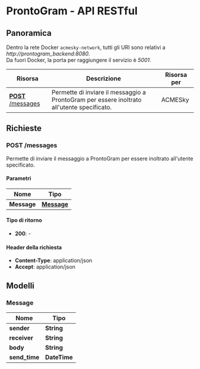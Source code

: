 # ProntoGram - API RESTful

## Panoramica

Dentro la rete Docker `acmesky-network`, tutti gli URI sono relativi a *http://prontogram_backend:8080*.  
Da fuori Docker, la porta per raggiungere il servizio è *5001*.

| Risorsa | Descrizione | Risorsa per |
|---------|-------------|-------------|
| [**POST** /messages](#sendmessage) | Permette di inviare il messaggio a ProntoGram per essere inoltrato all'utente specificato. | ACMESky |

## Richieste

<a name="sendMessage"></a>
### **POST** /messages
Permette di inviare il messaggio a ProntoGram per essere inoltrato all'utente specificato.

#### Parametri

| Nome        | Tipo                             |
|-------------|----------------------------------|
| **Message** | [**Message**](#message) |

#### Tipo di ritorno

- **200**: -

#### Header della richiesta

- **Content-Type**: application/json
- **Accept**: application/json


## Modelli

<a name="message"></a>
### Message

| Nome           | Tipo         |
|----------------|--------------|
| **sender**     | **String**   |
| **receiver**   | **String**   |
| **body**       | **String**   |
| **send\_time** | **DateTime** |
